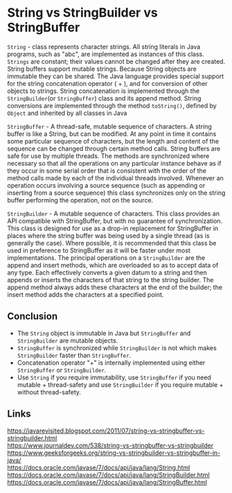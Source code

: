 # String vs StringBuilder vs StringBuffer

`String` - class represents character strings. All string literals in Java programs, such as "abc", are implemented as instances of this class. `Strings` are constant; their values cannot be changed after they are created. String buffers support mutable strings. Because String objects are immutable they can be shared. The Java language provides special support for the string concatenation operator ( + ), and for conversion of other objects to strings. String concatenation is implemented through the `StringBuilder`(or `StringBuffer`) class and its append method. String conversions are implemented through the method `toString()`, defined by `Object` and inherited by all classes in Java

`StringBuffer` - A thread-safe, mutable sequence of characters. A string buffer is like a String, but can be modified. At any point in time it contains some particular sequence of characters, but the length and content of the sequence can be changed through certain method calls. String buffers are safe for use by multiple threads. The methods are synchronized where necessary so that all the operations on any particular instance behave as if they occur in some serial order that is consistent with the order of the method calls made by each of the individual threads involved. Whenever an operation occurs involving a source sequence (such as appending or inserting from a source sequence) this class synchronizes only on the string buffer performing the operation, not on the source.

`StringBuilder` - A mutable sequence of characters. This class provides an API compatible with StringBuffer, but with no guarantee of synchronization. This class is designed for use as a drop-in replacement for StringBuffer in places where the string buffer was being used by a single thread (as is generally the case). Where possible, it is recommended that this class be used in preference to StringBuffer as it will be faster under most implementations. The principal operations on a `StringBuilder` are the append and insert methods, which are overloaded so as to accept data of any type. Each effectively converts a given datum to a string and then appends or inserts the characters of that string to the string builder. The append method always adds these characters at the end of the builder; the insert method adds the characters at a specified point. 

## Conclusion
- The `String` object is immutable in Java but `StringBuffer` and `StringBuilder` are mutable objects.
- `StringBuffer` is synchronized while `StringBuilder` is not which makes `StringBuilder` faster than `StringBuffer`.
- Concatenation operator "+" is internally implemented using either `StringBuffer` or `StringBuilder`.
- Use `String` if you require immutability, use `StringBuffer` if you need mutable + thread-safety and use `StringBuilder` if you require mutable + without thread-safety.

## Links
https://javarevisited.blogspot.com/2011/07/string-vs-stringbuffer-vs-stringbuilder.html  
https://www.journaldev.com/538/string-vs-stringbuffer-vs-stringbuilder  
https://www.geeksforgeeks.org/string-vs-stringbuilder-vs-stringbuffer-in-java/  
https://docs.oracle.com/javase/7/docs/api/java/lang/String.html  
https://docs.oracle.com/javase/7/docs/api/java/lang/StringBuilder.html  
https://docs.oracle.com/javase/7/docs/api/java/lang/StringBuffer.html  
